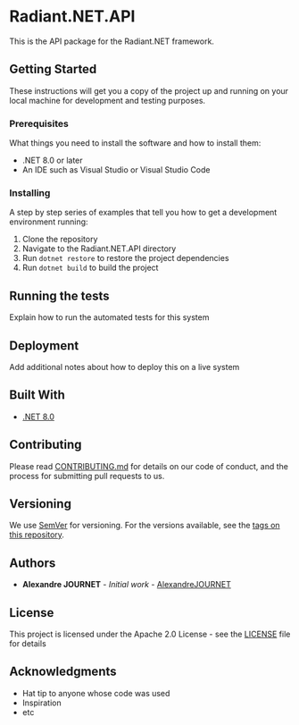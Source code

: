 # Radiant.NET.API

This is the API package for the Radiant.NET framework.

## Getting Started

These instructions will get you a copy of the project up and running on your local machine for development and testing purposes.

### Prerequisites

What things you need to install the software and how to install them:

- .NET 8.0 or later
- An IDE such as Visual Studio or Visual Studio Code

### Installing

A step by step series of examples that tell you how to get a development environment running:

1. Clone the repository
2. Navigate to the Radiant.NET.API directory
3. Run `dotnet restore` to restore the project dependencies
4. Run `dotnet build` to build the project

## Running the tests

Explain how to run the automated tests for this system

## Deployment

Add additional notes about how to deploy this on a live system

## Built With

- [.NET 8.0](https://dotnet.microsoft.com/download/dotnet/8.0)

## Contributing

Please read [CONTRIBUTING.md](../CONTRIBUTING.md) for details on our code of conduct, and the process for submitting pull requests to us.

## Versioning

We use [SemVer](http://semver.org/) for versioning. For the versions available, see the [tags on this repository](https://github.com/your/project/tags).

## Authors

- **Alexandre JOURNET** - *Initial work* - [AlexandreJOURNET](https://github.com/AlexandreJOURNET)

## License

This project is licensed under the Apache 2.0 License - see the [LICENSE](../LICENSE) file for details

## Acknowledgments

- Hat tip to anyone whose code was used
- Inspiration
- etc